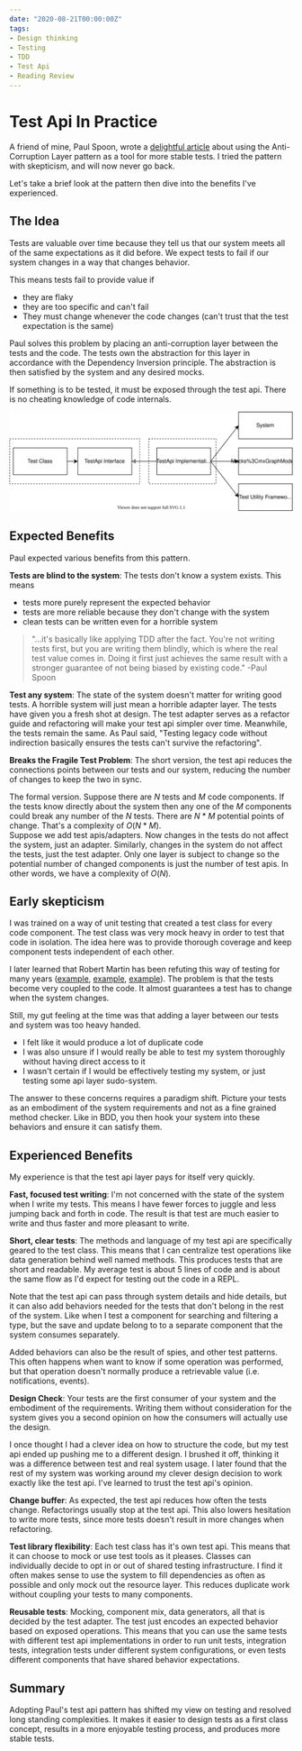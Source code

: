 ```yaml
---
date: "2020-08-21T00:00:00Z"
tags:
- Design thinking
- Testing
- TDD
- Test Api
- Reading Review
---
```


# Test Api In Practice

A friend of mine, Paul Spoon, wrote a [delightful article](https://codewithspoon.com/2019/12/stop-corrupting-yourself-test-against-abstractions/) about using the Anti-Corruption Layer pattern as a tool for more stable tests. I tried the pattern with skepticism, and will now never go back.

Let's take a brief look at the pattern then dive into the benefits I've experienced.
<!--more-->

## The Idea

Tests are valuable over time because they tell us that our system meets all of the same expectations as it did before. We expect tests to fail if our system changes in a way that changes behavior.

This means tests fail to provide value if
 - they are flaky
 - they are too specific and can't fail
 - They must change whenever the code changes (can't trust that the test expectation is the same)

Paul solves this problem by placing an anti-corruption layer between the tests and the code. The tests own the abstraction for this layer in accordance with the Dependency Inversion principle. The abstraction is then satisfied by the system and any desired mocks.

If something is to be tested, it must be exposed through the test api. There is no cheating knowledge of code internals.

![Test api diagram](../../static/post-media/test-api-diagram.drawio.svg)

## Expected Benefits
Paul expected various benefits from this pattern.

**Tests are blind to the system**: The tests don't know a system exists. This means
 - tests more purely represent the expected behavior
 - tests are more reliable because they don't change with the system
 - clean tests can be written even for a horrible system

> "...it's basically like applying TDD after the fact. You're not writing tests first, but you are writing them blindly, which is where the real test value comes in. Doing it first just achieves the same result with a stronger guarantee of not being biased by existing code." -Paul Spoon

**Test any system**: The state of the system doesn't matter for writing good tests. A horrible system will just mean a horrible adapter layer. The tests have given you a fresh shot at design. The test adapter serves as a refactor guide and refactoring will make your test api simpler over time. Meanwhile, the tests remain the same. As Paul said, "Testing legacy code without indirection basically ensures the tests can't survive the refactoring".

**Breaks the Fragile Test Problem**: 
The short version, the test api reduces the connections points between our tests and our system, reducing the number of changes to keep the two in sync.

The formal version. Suppose there are $N$ tests and $M$ code components. If the tests know directly about the system then any one of the $M$ components could break any number of the $N$ tests. There are $N*M$ potential points of change. That's a complexity of $O(N*M)$.  
Suppose we add test apis/adapters. Now changes in the tests do not affect the system, just an adapter. Similarly, changes in the system do not affect the tests, just the test adapter. Only one layer is subject to change so the potential number of changed components is just the number of test apis. In other words, we have a complexity of $O(N)$.


## Early skepticism
I was trained on a way of unit testing that created a test class for every code component. The test class was very mock heavy in order to test that code in isolation. The idea here was to provide thorough coverage and keep component tests independent of each other.

I later learned that Robert Martin has been refuting this way of testing for many years ([example](https://blog.cleancoder.com/uncle-bob/2017/10/03/TestContravariance.html), [example](https://blog.cleancoder.com/uncle-bob/2016/03/19/GivingUpOnTDD.html), [example](https://blog.cleancoder.com/uncle-bob/2014/05/10/WhenToMock.html)). The problem is that the tests become very coupled to the code. It almost guarantees a test has to change when the system changes.

Still, my gut feeling at the time was that adding a layer between our tests and system was too heavy handed. 
 - I felt like it would produce a lot of duplicate code
 - I was also unsure if I would really be able to test my system thoroughly without having direct access to it
 - I wasn't certain if I would be effectively testing my system, or just testing some api layer sudo-system.

The answer to these concerns requires a paradigm shift. Picture your tests as an embodiment of the system requirements and not as a fine grained method checker. Like in BDD, you then hook your system into these behaviors and ensure it can satisfy them.


## Experienced Benefits

My experience is that the test api layer pays for itself very quickly.

**Fast, focused test writing**: I'm not concerned with the state of the system when I write my tests. This means I have fewer forces to juggle and less jumping back and forth in code. The result is that test are much easier to write and thus faster and more pleasant to write.

**Short, clear tests**: The methods and language of my test api are specifically geared to the test class. This means that I can centralize test operations like data generation behind well named methods. This produces tests that are short and readable. My average test is about 5 lines of code and is about the same flow as I'd expect for testing out the code in a REPL. 

Note that the test api can pass through system details and hide details, but it can also add behaviors needed for the tests that don't belong in the rest of the system. Like when I test a component for searching and filtering a type, but the save and update belong to to a separate component that the system consumes separately.

Added behaviors can also be the result of spies, and other test patterns. This often happens when want to know if some operation was performed, but that operation doesn't normally produce a retrievable value (i.e. notifications, events).

**Design Check**: Your tests are the first consumer of your system and the embodiment of the requirements. Writing them without consideration for the system gives you a second opinion on how the consumers will actually use the design.

I once thought I had a clever idea on how to structure the code, but my test api ended up pushing me to a different design. I brushed it off, thinking it was a difference between test and real system usage. I later found that the rest of my system was working around my clever design decision to work exactly like the test api. I've learned to trust the test api's opinion.

**Change buffer**: As expected, the test api reduces how often the tests change. Refactorings usually stop at the test api. This also lowers hesitation to write more tests, since more tests doesn't result in more changes when refactoring.

**Test library flexibility**: Each test class has it's own test api. This means that it can choose to mock or use test tools as it pleases. Classes can individually decide to opt in or out of shared testing infrastructure. I find it often makes sense to use the system to fill dependencies as often as possible and only mock out the resource layer. This reduces duplicate work without coupling your tests to many components.

**Reusable tests**: Mocking, component mix, data generators, all that is decided by the test adapter. The test just encodes an expected behavior based on exposed operations. This means that you can use the same tests with different test api implementations in order to run unit tests, integration tests, integration tests under different system configurations, or even tests different components that have shared behavior expectations.
   

## Summary

Adopting Paul's test api pattern has shifted my view on testing and resolved long standing complexities. It makes it easier to design tests as a first class concept, results in a more enjoyable testing process, and produces more stable tests. 